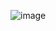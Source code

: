 ![image](https://user-images.githubusercontent.com/76389965/155545605-36a2eeda-ae75-4f90-8f8b-be6c9068bd18.png)
